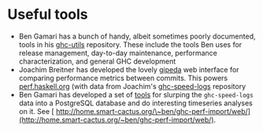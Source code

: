 # Useful tools

- Ben Gamari has a bunch of handy, albeit sometimes poorly documented, tools in his [ ghc-utils](http://github.com/bgamari/ghc-utils) repository. These include the tools Ben uses for release management, day-to-day maintenance, performance characterization, and general GHC development 
- Joachim Breitner has developed the lovely [ gipeda](http://github.com/nomeata/gipeda) web interface for comparing performance metrics between commits. This powers [ perf.haskell.org](http://perf.haskell.org/) (with data from Joachim's [ ghc-speed-logs](http://github.com/nomeata/ghc-speed-logs) repository
- Ben Gamari has developed a set of [ tools](http://github.com/bgamari/ghc-perf-import) for slurping the `ghc-speed-logs` data into a PostgreSQL database and do interesting timeseries analyses on it. See [ http://home.smart-cactus.org/\~ben/ghc-perf-import/web/](http://home.smart-cactus.org/~ben/ghc-perf-import/web/).
